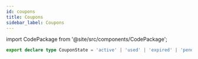 ```yaml
---
id: coupons
title: Coupons
sidebar_label: Coupons
---
```


import CodePackage from '@site/src/components/CodePackage';

<CodePackage name="@deity/falcon-talonone-module" />

```ts
export declare type CouponState = 'active' | 'used' | 'expired' | 'pending' | 'disabled';
```
